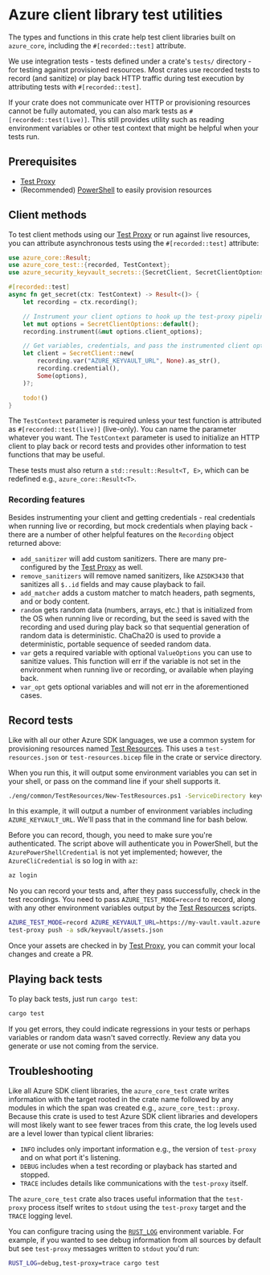 # Azure client library test utilities

The types and functions in this crate help test client libraries built on `azure_core`, including the `#[recorded::test]` attribute.

We use integration tests - tests defined under a crate's `tests/` directory - for testing against provisioned resources.
Most crates use recorded tests to record (and sanitize) or play back HTTP traffic during test execution by attributing tests with `#[recorded::test]`.

If your crate does not communicate over HTTP or provisioning resources cannot be fully automated, you can also mark tests as `#[recorded::test(live)]`.
This still provides utility such as reading environment variables or other test context that might be helpful when your tests run.

## Prerequisites

- [Test Proxy]
- (Recommended) [PowerShell] to easily provision resources

## Client methods

To test client methods using our [Test Proxy] or run against live resources, you can attribute asynchronous tests
using the `#[recorded::test]` attribute:

```rust no_run
use azure_core::Result;
use azure_core_test::{recorded, TestContext};
use azure_security_keyvault_secrets::{SecretClient, SecretClientOptions};

#[recorded::test]
async fn get_secret(ctx: TestContext) -> Result<()> {
    let recording = ctx.recording();

    // Instrument your client options to hook up the test-proxy pipeline policy.
    let mut options = SecretClientOptions::default();
    recording.instrument(&mut options.client_options);

    // Get variables, credentials, and pass the instrumented client options to the client to begin.
    let client = SecretClient::new(
        recording.var("AZURE_KEYVAULT_URL", None).as_str(),
        recording.credential(),
        Some(options),
    )?;

    todo!()
}
```

The `TestContext` parameter is required unless your test function is attributed as `#[recorded::test(live)]` (live-only).
You can name the parameter whatever you want.
The `TestContext` parameter is used to initialize an HTTP client to play back or record tests
and provides other information to test functions that may be useful.

These tests must also return a `std::result::Result<T, E>`, which can be redefined e.g., `azure_core::Result<T>`.

### Recording features

Besides instrumenting your client and getting credentials - real credentials when running live or recording,
but mock credentials when playing back - there are a number of other helpful features on the `Recording` object returned above:

- `add_sanitizer` will add custom sanitizers. There are many pre-configured by the [Test Proxy] as well.
- `remove_sanitizers` will remove named sanitizers, like `AZSDK3430` that sanitizes all `$..id` fields and may cause playback to fail.
- `add_matcher` adds a custom matcher to match headers, path segments, and or body content.
- `random` gets random data (numbers, arrays, etc.) that is initialized from the OS when running live or recording,
  but the seed is saved with the recording and used during play back so that sequential generation of random data is deterministic.
  ChaCha20 is used to provide a deterministic, portable sequence of seeded random data.
- `var` gets a required variable with optional `ValueOptions` you can use to sanitize values.
  This function will err if the variable is not set in the environment when running live or recording, or available when playing back.
- `var_opt` gets optional variables and will not err in the aforementioned cases.

## Record tests

Like with all our other Azure SDK languages, we use a common system for provisioning resources named [Test Resources].
This uses a `test-resources.json` or `test-resources.bicep` file in the crate or service directory.

When you run this, it will output some environment variables you can set in your shell, or pass on the command line if your shell supports it.

```bash
./eng/common/TestResources/New-TestResources.ps1 -ServiceDirectory keyvault
```

In this example, it will output a number of environment variables including `AZURE_KEYVAULT_URL`. We'll pass that in the command line for bash below.

Before you can record, though, you need to make sure you're authenticated. The script above will authenticate you in PowerShell, but the
`AzurePowerShellCredential` is not yet implemented; however, the `AzureCliCredential` is so log in with `az`:

```bash
az login
```

No you can record your tests and, after they pass successfully, check in the test recordings. You need to pass `AZURE_TEST_MODE=record` to record,
along with any other environment variables output by the [Test Resources] scripts.

```bash
AZURE_TEST_MODE=record AZURE_KEYVAULT_URL=https://my-vault.vault.azure.net cargo test -p azure_security_keyvault_secrets
test-proxy push -a sdk/keyvault/assets.json
```

Once your assets are checked in by [Test Proxy], you can commit your local changes and create a PR.

## Playing back tests

To play back tests, just run `cargo test`:

```bash
cargo test
```

If you get errors, they could indicate regressions in your tests or perhaps variables or random data wasn't saved correctly.
Review any data you generate or use not coming from the service.

## Troubleshooting

Like all Azure SDK client libraries, the `azure_core_test` crate writes information with the target rooted in the crate name
followed by any modules in which the span was created e.g., `azure_core_test::proxy`.
Because this crate is used to test Azure SDK client libraries and developers will most likely want to see fewer traces from this crate,
the log levels used are a level lower than typical client libraries:

- `INFO` includes only important information e.g., the version of `test-proxy` and on what port it's listening.
- `DEBUG` includes when a test recording or playback has started and stopped.
- `TRACE` includes details like communications with the `test-proxy` itself.

The `azure_core_test` crate also traces useful information that the `test-proxy` process itself writes to `stdout` using the `test-proxy` target and the `TRACE` logging level.

You can configure tracing using the [`RUST_LOG`](https://docs.rs/env_logger) environment variable.
For example, if you wanted to see debug information from all sources by default but see `test-proxy` messages written to `stdout` you'd run:

```bash
RUST_LOG=debug,test-proxy=trace cargo test
```

[PowerShell]: https://learn.microsoft.com/powershell/scripting/install/installing-powershell
[Test Proxy]: https://github.com/Azure/azure-sdk-tools/blob/main/tools/test-proxy/Azure.Sdk.Tools.TestProxy/README.md
[Test Resources]: https://github.com/Azure/azure-sdk-tools/blob/main/eng/common/TestResources/README.md
